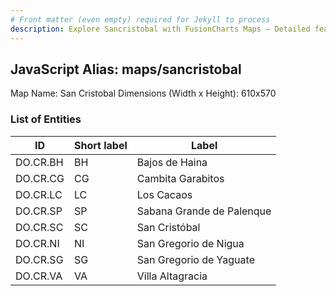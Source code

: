 ```yaml
---
# Front matter (even empty) required for Jekyll to process
description: Explore Sancristobal with FusionCharts Maps – Detailed features for seamless integration. Try now & enhance your data visualization today! 
---
```


## JavaScript Alias: maps/sancristobal

Map Name: San Cristobal
Dimensions (Width x Height): 610x570





### List of Entities

ID | Short label | Label
---|---|---|
DO.CR.BH|BH|Bajos de Haina
DO.CR.CG|CG|Cambita Garabitos
DO.CR.LC|LC|Los Cacaos
DO.CR.SP|SP|Sabana Grande de Palenque
DO.CR.SC|SC|San Cristóbal
DO.CR.NI|NI|San Gregorio de Nigua
DO.CR.SG|SG|San Gregorio de Yaguate
DO.CR.VA|VA|Villa Altagracia